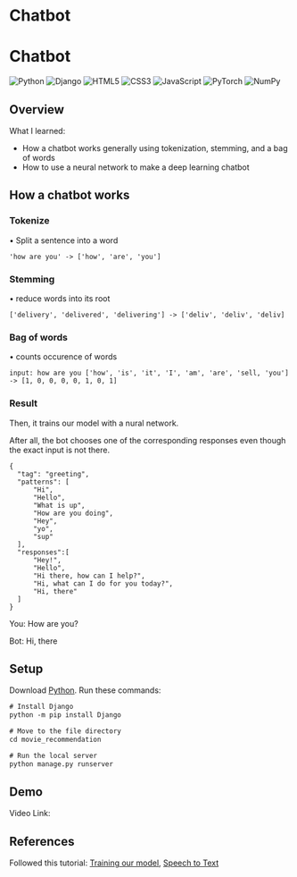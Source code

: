 # Chatbot

# Chatbot
![Python](https://img.shields.io/badge/python-3670A0?style=for-the-badge&logo=python&logoColor=ffdd54)
![Django](https://img.shields.io/badge/django-%23092E20.svg?style=for-the-badge&logo=django&logoColor=white)
![HTML5](https://img.shields.io/badge/html5-%23E34F26.svg?style=for-the-badge&logo=html5&logoColor=white)
![CSS3](https://img.shields.io/badge/css3-%231572B6.svg?style=for-the-badge&logo=css3&logoColor=white)
![JavaScript](https://img.shields.io/badge/javascript-%23323330.svg?style=for-the-badge&logo=javascript&logoColor=%23F7DF1E)
![PyTorch](https://img.shields.io/badge/PyTorch-%23EE4C2C.svg?style=for-the-badge&logo=PyTorch&logoColor=white)
![NumPy](https://img.shields.io/badge/numpy-%23013243.svg?style=for-the-badge&logo=numpy&logoColor=white)

## Overview

What I learned:

* How a chatbot works generally using tokenization, stemming, and a bag of words
* How to use a neural network to make a deep learning chatbot

## How a chatbot works

### Tokenize
• Split a sentence into a word

`'how are you' -> ['how', 'are', 'you']
`

### Stemming
• reduce words into its root

`['delivery', 'delivered', 'delivering'] -> ['deliv', 'deliv', 'deliv]
`

### Bag of words
• counts occurence of words

`input: how are you
['how', 'is', 'it', 'I', 'am', 'are', 'sell, 'you'] -> [1, 0, 0, 0, 0, 1, 0, 1]
`
### Result

Then, it trains our model with a nural network. 

After all, the bot chooses one of the corresponding responses even though the exact input is not there.

```
{
  "tag": "greeting",
  "patterns": [
      "Hi",
      "Hello",
      "What is up",
      "How are you doing",
      "Hey",
      "yo",
      "sup"
  ],
  "responses":[
      "Hey!",
      "Hello",
      "Hi there, how can I help?",
      "Hi, what can I do for you today?",
      "Hi, there"
  ]
}
```
        
You: How are you?

Bot: Hi, there

## Setup

Download [Python](https://www.python.org/downloads/).
Run these commands:

```diff
# Install Django
python -m pip install Django

# Move to the file directory
cd movie_recommendation

# Run the local server
python manage.py runserver
```

## Demo

Video Link:


## References
Followed this tutorial: [Training our model](https://www.youtube.com/watch?v=RpWeNzfSUHw), [Speech to Text](https://www.youtube.com/watch?v=x8xjj6cR9Nc&t=73s)
